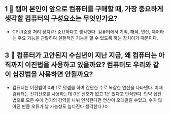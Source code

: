 ## 1 🧐 캠퍼 본인이 앞으로 컴퓨터를 구매할 때, 가장 중요하게 생각할 컴퓨터의 구성요소는 무엇인가요?
- CPU(중앙 처리 장치)가 중요하다고 생각한다. 컴퓨터에서 기억, 해석, 연산, 제어라는 주요 기능을 관할하여 실질적인 기능을 할 수 있도록 하는 장치이기 때문이다.

## 3 🧐 컴퓨터가 고안된지 수십년이 지난 지금, 왜 컴퓨터는 아직까지 이진법을 사용하고 있을까요? 컴퓨터도 우리와 같이 십진법을 사용하면 안될까요?
- 컴퓨터는 이진법이 0과 1로 덧셈을 하며 간단한 수로 복잡한 연산을 나타낸다. 이때 컴퓨터는 전기신호를 사용하는데 0은 신호가 없고 1은 있다고 인식한다. 만약 십진법으로 모든 수에 전기의 강약을 나눠 인식한다면 연산이 오래걸릴 수있고, 수가 많아진 만큼 오류가 날 가능성도 높다진다 생각한다.!ㅇ
